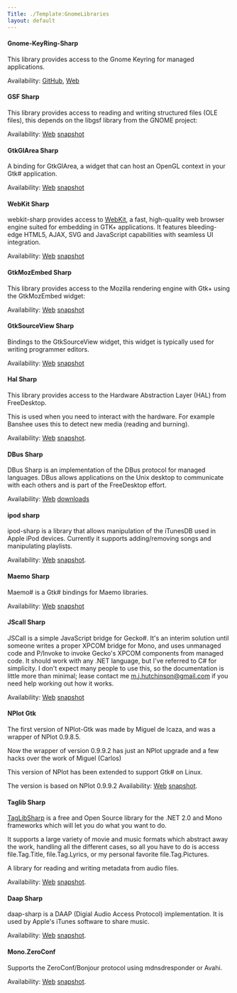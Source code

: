 ```yaml
---
Title: ./Template:GnomeLibraries
layout: default
---
```


#### Gnome-KeyRing-Sharp

This library provides access to the Gnome Keyring for managed
applications.

Availability: [GitHub](http://www.github.com/mono/gnome-keyring-sharp),
[Web](http://www.go-mono.com/archive/gnome-keyring-sharp/)

#### GSF Sharp

This library provides access to reading and writing structured files
(OLE files), this depends on the libgsf library from the GNOME project:

Availability:
[Web](http://anonsvn.mono-project.com/viewvc/trunk/gsf-sharp/)
[snapshot](http://anonsvn.mono-project.com/viewvc/trunk/gsf-sharp.tar.gz?view=tar)

#### GtkGlArea Sharp

A binding for GtkGlArea, a widget that can host an OpenGL context in
your Gtk\# application.

Availability:
[Web](http://anonsvn.mono-project.com/viewvc/trunk/gtkglarea-sharp/)
[snapshot](http://anonsvn.mono-project.com/viewvc/trunk/gtkglarea-sharp.tar.gz?view=tar)

#### WebKit Sharp

webkit-sharp provides access to
[WebKit](http://live.gnome.org/WebKitGtk), a fast, high-quality web
browser engine suited for embedding in GTK+ applications. It features
bleeding-edge HTML5, AJAX, SVG and JavaScript capabilities with seamless
UI integration.

Availability:
[Web](http://anonsvn.mono-project.com/viewvc/trunk/webkit-sharp/)
[snapshot](http://anonsvn.mono-project.com/viewvc/trunk/webkit-sharp.tar.gz?view=tar)

#### GtkMozEmbed Sharp

This library provides access to the Mozilla rendering engine with Gtk+
using the GtkMozEmbed widget:

Availability:
[Web](http://anonsvn.mono-project.com/viewvc/trunk/gtkmozembed-sharp/)
[snapshot](http://anonsvn.mono-project.com/viewvc/trunk/gtkmozembed-sharp.tar.gz?view=tar)

#### GtkSourceView Sharp

Bindings to the GtkSourceView widget, this widget is typically used for
writing programmer editors.

Availability:
[Web](http://anonsvn.mono-project.com/viewvc/trunk/gtksourceview-sharp/)
[snapshot](http://anonsvn.mono-project.com/viewvc/trunk/gtksourceview-sharp.tar.gz?view=tar)

#### Hal Sharp

This library provides access to the Hardware Abstraction Layer (HAL)
from FreeDesktop.

This is used when you need to interact with the hardware. For example
Banshee uses this to detect new media (reading and burning).

Availability:
[Web](http://anonsvn.mono-project.com/viewvc/trunk/hal-sharp/)
[snapshot](http://anonsvn.mono-project.com/viewvc/trunk/hal-sharp.tar.gz?view=tar).

#### DBus Sharp

DBus Sharp is an implementation of the DBus protocol for managed
languages. DBus allows applications on the Unix desktop to communicate
with each others and is part of the FreeDesktop effort.

Availability: [Web](http://www.ndesk.org/DBusSharp)
[downloads](http://www.ndesk.org/archive/dbus-sharp/)

#### ipod sharp

ipod-sharp is a library that allows manipulation of the iTunesDB used in
Apple iPod devices. Currently it supports adding/removing songs and
manipulating playlists.

Availability:
[Web](http://anonsvn.mono-project.com/viewvc/trunk/ipod-sharp/)
[snapshot](http://anonsvn.mono-project.com/viewvc/trunk/ipod-sharp.tar.gz?view=tar).

#### Maemo Sharp

Maemo\# is a Gtk\# bindings for Maemo libraries.

Availability:
[Web](http://anonsvn.mono-project.com/viewvc/trunk/maemo-sharp/)
[snapshot](http://anonsvn.mono-project.com/viewvc/trunk/maemo-sharp.tar.gz?view=tar)

#### JScall Sharp

JSCall is a simple JavaScript bridge for Gecko\#. It's an interim
solution until someone writes a proper XPCOM bridge for Mono, and uses
unmanaged code and P/Invoke to invoke Gecko's XPCOM components from
managed code. It should work with any .NET language, but I've referred
to C\# for simplicity. I don't expect many people to use this, so the
documentation is little more than minimal; lease contact me
<m.j.hutchinson@gmail.com> if you need help working out how it works.

Availability:
[Web](http://anonsvn.mono-project.com/viewvc/trunk/jscall-sharp/)
[snapshot](http://anonsvn.mono-project.com/viewvc/trunk/jscall-sharp.tar.gz?view=tar)

#### NPlot Gtk

The first version of NPlot-Gtk was made by Miguel de Icaza, and was a
wrapper of NPlot 0.9.8.5.

Now the wrapper of version 0.9.9.2 has just an NPlot upgrade and a few
hacks over the work of Miguel (Carlos)

This version of NPlot has been extended to support Gtk\# on Linux.

The version is based on NPlot 0.9.9.2 Availability:
[Web](http://anonsvn.mono-project.com/viewvc/trunk/nplot-gtk/)
[snapshot](http://anonsvn.mono-project.com/viewvc/trunk/nplot-gtk.tar.gz?view=tar).

#### Taglib Sharp

[TagLibSharp](http://developer.novell.com/wiki/index.php/TagLib_Sharp)
is a free and Open Source library for the .NET 2.0 and Mono frameworks
which will let you do what you want to do.

It supports a large variety of movie and music formats which abstract
away the work, handling all the different cases, so all you have to do
is access file.Tag.Title, file.Tag.Lyrics, or my personal favorite
file.Tag.Pictures.

A library for reading and writing metadata from audio files.

Availability:
[Web](http://developer.novell.com/wiki/index.php/TagLib_Sharp)
[snapshot](http://anonsvn.mono-project.com/viewvc/trunk/taglib-sharp.tar.gz?view=tar).

#### Daap Sharp

daap-sharp is a DAAP (Digial Audio Access Protocol) implementation. It
is used by Apple's iTunes software to share music.

Availability:
[Web](http://anonsvn.mono-project.com/viewvc/trunk/daap-sharp/)
[snapshot](http://anonsvn.mono-project.com/viewvc/trunk/daap-sharp.tar.gz?view=tar).

#### Mono.ZeroConf

Supports the ZeroConf/Bonjour protocol using mdnsdresponder or Avahi.

Availability:
[Web](http://anonsvn.mono-project.com/viewvc/trunk/Mono.Zeroconf/)
[snapshot](http://anonsvn.mono-project.com/viewvc/trunk/Mono.Zeroconf.tar.gz?view=tar).
